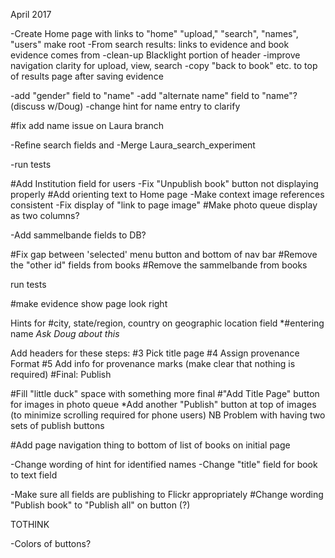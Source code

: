 April 2017

-Create Home page with links to "home" "upload," "search", "names", "users"  make root
-From search results:  links to evidence and book evidence comes from
-clean-up Blacklight portion of header
-improve navigation clarity for upload, view, search
-copy "back to book" etc. to top of results page after saving evidence

-add "gender" field to "name"
-add "alternate name" field to "name"? (discuss w/Doug)
-change hint for name entry to clarify

#fix add name issue on Laura branch

-Refine search fields and
-Merge Laura_search_experiment


-run tests


#Add Institution field for users
-Fix "Unpublish book" button not displaying properly
#Add orienting text to Home page
-Make context image references consistent
-Fix display of "link to page image"
#Make photo queue display as two columns?

-Add sammelbande fields to DB?


#Fix gap between 'selected' menu button and bottom of nav bar
#Remove the "other id" fields from books
#Remove the sammelbande from books

run tests

#make evidence show page look right

Hints for
  #city, state/region, country on geographic location field
  *#entering name *Ask Doug about this*

Add headers for these steps:
  #3 Pick title page
  #4 Assign provenance Format
  #5 Add info for provenance marks (make clear that nothing is required)
  #Final: Publish

#Fill "little duck" space with something more final
#"Add Title Page" button for images in photo queue
*Add another "Publish" button at top of images (to minimize scrolling required for phone users)
	NB Problem with having two sets of publish buttons

#Add page navigation thing to bottom of list of books on initial page

-Change wording of hint for identified names
-Change "title" field for book to text field

-Make sure all fields are publishing to Flickr appropriately
  #Change wording "Publish book" to "Publish all" on button (?)

TOTHINK

  -Colors of buttons?





